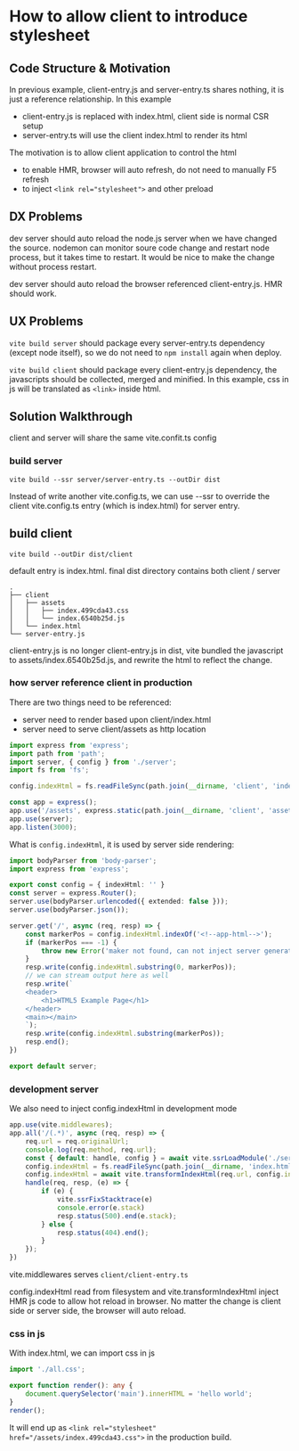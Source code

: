 # How to allow client to introduce stylesheet

## Code Structure & Motivation

In previous example, client-entry.js and server-entry.ts shares nothing, it is just a reference relationship. In this example

* client-entry.js is replaced with index.html, client side is normal CSR setup
* server-entry.ts will use the client index.html to render its html

The motivation is to allow client application to control the html

* to enable HMR, browser will auto refresh, do not need to manually F5 refresh
* to inject `<link rel="stylesheet">` and other preload

## DX Problems

dev server should auto reload the node.js server when we have changed the source. nodemon can monitor soure code change and restart node process, but it takes time to restart. It would be nice to make the change without process restart.

dev server should auto reload the browser referenced client-entry.js. HMR should work.

## UX Problems


`vite build server` should package every server-entry.ts dependency (except node itself), so we do not need to `npm install` again when deploy.

`vite build client` should package every client-entry.js dependency, the javascripts should be collected, merged and minified. In this example, css in js will be translated as `<link>` inside html.

## Solution Walkthrough

client and server will share the same vite.confit.ts config

### build server

```
vite build --ssr server/server-entry.ts --outDir dist
```

Instead of write another vite.config.ts, we can use --ssr to override the client vite.config.ts entry (which is index.html) for server entry.

## build client

```
vite build --outDir dist/client
```

default entry is index.html. final dist directory contains both client / server


```
.
├── client
│   ├── assets
│   │   ├── index.499cda43.css
│   │   └── index.6540b25d.js
│   └── index.html
└── server-entry.js
```

client-entry.js is no longer client-entry.js in dist, vite bundled the javascript to assets/index.6540b25d.js, and rewrite the html to reflect the change.

### how server reference client in production

There are two things need to be referenced:

* server need to render based upon client/index.html
* server need to serve client/assets as http location

```ts
import express from 'express';
import path from 'path';
import server, { config } from './server';
import fs from 'fs';

config.indexHtml = fs.readFileSync(path.join(__dirname, 'client', 'index.html'), 'utf-8');

const app = express();
app.use('/assets', express.static(path.join(__dirname, 'client', 'assets')));
app.use(server);
app.listen(3000);
```

What is `config.indexHtml`, it is used by server side rendering:

```ts
import bodyParser from 'body-parser';
import express from 'express';

export const config = { indexHtml: '' }
const server = express.Router();
server.use(bodyParser.urlencoded({ extended: false }));
server.use(bodyParser.json());

server.get('/', async (req, resp) => {
    const markerPos = config.indexHtml.indexOf('<!--app-html-->');
    if (markerPos === -1) {
        throw new Error('maker not found, can not inject server generated content');
    }
    resp.write(config.indexHtml.substring(0, markerPos));
    // we can stream output here as well
    resp.write(`
    <header>
        <h1>HTML5 Example Page</h1>
    </header>
    <main></main>
    `);
    resp.write(config.indexHtml.substring(markerPos));
    resp.end();
})

export default server;
```

### development server

We also need to inject config.indexHtml in development mode

```ts
app.use(vite.middlewares);
app.all('/(.*)', async (req, resp) => {
    req.url = req.originalUrl;
    console.log(req.method, req.url);
    const { default: handle, config } = await vite.ssrLoadModule('./server/server.ts');
    config.indexHtml = fs.readFileSync(path.join(__dirname, 'index.html'), 'utf-8');
    config.indexHtml = await vite.transformIndexHtml(req.url, config.indexHtml);
    handle(req, resp, (e) => {
        if (e) {
            vite.ssrFixStacktrace(e)
            console.error(e.stack)
            resp.status(500).end(e.stack);
        } else {
            resp.status(404).end();
        }
    });
})
```

vite.middlewares serves `client/client-entry.ts`

config.indexHtml read from filesystem and vite.transformIndexHtml inject HMR js code to allow hot reload in browser. No matter the change is client side or server side, the browser will auto reload.

### css in js

With index.html, we can import css in js

```ts
import './all.css';

export function render(): any {
    document.querySelector('main').innerHTML = 'hello world';
}
render();
```

It will end up as `<link rel="stylesheet" href="/assets/index.499cda43.css">` in the production build.